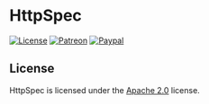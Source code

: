 # HttpSpec

[![License](https://lxgaming.github.io/badges/License-Apache%202.0-blue.svg)](https://www.apache.org/licenses/LICENSE-2.0)
[![Patreon](https://lxgaming.github.io/badges/Patreon-donate-yellow.svg)](https://www.patreon.com/lxgaming)
[![Paypal](https://lxgaming.github.io/badges/Paypal-donate-yellow.svg)](https://www.paypal.com/cgi-bin/webscr?cmd=_s-xclick&hosted_button_id=CZUUA6LE7YS44&item_name=HttpSpec+(from+GitHub.com))

## License
HttpSpec is licensed under the [Apache 2.0](https://www.apache.org/licenses/LICENSE-2.0) license.